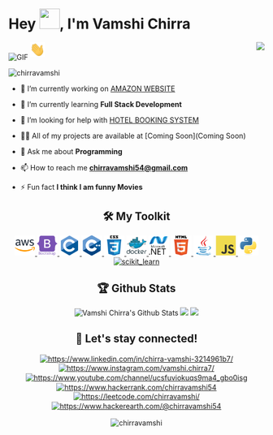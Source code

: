 <h1>Hey <img src="https://media.giphy.com/media/hvRJCLFzcasrR4ia7z/giphy.gif" height="40px" width="40px">, I'm  Vamshi Chirra</h1>
<div>
  <img align="middle" alt="GIF" src="https://readme-typing-svg.herokuapp.com?lines=I'm+a+Developer;I'm+an+FullStack+Developer;I'm+a+Ai+Developer;I'm+a++Freelancer;I+am+a+Machine+Learning+Enthusiast"/>
  <img src="https://raw.githubusercontent.com/ABSphreak/ABSphreak/master/gifs/Hi.gif" width="30px">
  <img  align='right' hight="40px" src="https://i.ibb.co/5x52S7h/Coffee-bitmoji.png">
</div>

<p align="left"> <img src="https://komarev.com/ghpvc/?username=chirravamshi&label=Profile%20views&color=0e75b6&style=flat" alt="chirravamshi" /> </p>



- 🔭 I’m currently working on [AMAZON WEBSITE](https://github.com/chirravamshi/AMAZON-WEBSITE)

- 🌱 I’m currently learning **Full Stack Development**

- 🤝 I’m looking for help with [HOTEL BOOKING SYSTEM](https://github.com/chirravamshi/HOTEL-BOOKING-SYSTEM)

- 👨‍💻 All of my projects are available at [Coming Soon](Coming Soon)

- 💬 Ask me about **Programming**

- 📫 How to reach me **chirravamshi54@gmail.com**

- ⚡ Fun fact **I think I am funny Movies**



<h2 align="center">🛠 My Toolkit</h2>
<p align="center"> <a href="https://aws.amazon.com" target="_blank" rel="noreferrer"> <img src="https://raw.githubusercontent.com/devicons/devicon/master/icons/amazonwebservices/amazonwebservices-original-wordmark.svg" alt="aws" width="40" height="40"/> </a> <a href="https://getbootstrap.com" target="_blank" rel="noreferrer"> <img src="https://raw.githubusercontent.com/devicons/devicon/master/icons/bootstrap/bootstrap-plain-wordmark.svg" alt="bootstrap" width="40" height="40"/> </a> <a href="https://www.cprogramming.com/" target="_blank" rel="noreferrer"> <img src="https://raw.githubusercontent.com/devicons/devicon/master/icons/c/c-original.svg" alt="c" width="40" height="40"/> </a> <a href="https://www.w3schools.com/cpp/" target="_blank" rel="noreferrer"> <img src="https://raw.githubusercontent.com/devicons/devicon/master/icons/cplusplus/cplusplus-original.svg" alt="cplusplus" width="40" height="40"/> </a> <a href="https://www.w3schools.com/css/" target="_blank" rel="noreferrer"> <img src="https://raw.githubusercontent.com/devicons/devicon/master/icons/css3/css3-original-wordmark.svg" alt="css3" width="40" height="40"/> </a> <a href="https://www.docker.com/" target="_blank" rel="noreferrer"> <img src="https://raw.githubusercontent.com/devicons/devicon/master/icons/docker/docker-original-wordmark.svg" alt="docker" width="40" height="40"/> </a> <a href="https://dotnet.microsoft.com/" target="_blank" rel="noreferrer"> <img src="https://raw.githubusercontent.com/devicons/devicon/master/icons/dot-net/dot-net-original-wordmark.svg" alt="dotnet" width="40" height="40"/> </a> <a href="https://www.w3.org/html/" target="_blank" rel="noreferrer"> <img src="https://raw.githubusercontent.com/devicons/devicon/master/icons/html5/html5-original-wordmark.svg" alt="html5" width="40" height="40"/> </a> <a href="https://www.java.com" target="_blank" rel="noreferrer"> <img src="https://raw.githubusercontent.com/devicons/devicon/master/icons/java/java-original.svg" alt="java" width="40" height="40"/> </a> <a href="https://developer.mozilla.org/en-US/docs/Web/JavaScript" target="_blank" rel="noreferrer"> <img src="https://raw.githubusercontent.com/devicons/devicon/master/icons/javascript/javascript-original.svg" alt="javascript" width="40" height="40"/> </a> <a href="https://www.python.org" target="_blank" rel="noreferrer"> <img src="https://raw.githubusercontent.com/devicons/devicon/master/icons/python/python-original.svg" alt="python" width="40" height="40"/> </a> <a href="https://scikit-learn.org/" target="_blank" rel="noreferrer"> <img src="https://upload.wikimedia.org/wikipedia/commons/0/05/Scikit_learn_logo_small.svg" alt="scikit_learn" width="40" height="40"/> </a> </p>


<h2 align="center">🏆 Github Stats</h2>

<p align="center"> 
  <img src="https://github-readme-stats.vercel.app/api?username=chirravamshi&theme=radical&show_icons=true" alt="Vamshi Chirra's Github Stats" width="45%"/>
  <img  src="https://github-readme-streak-stats.herokuapp.com/?user=chirravamshi&theme=dark" width="45%">
    <img  src="https://github-readme-stats.vercel.app/api/top-langs/?username=chirravamshi&layout=compact&theme=dark&hide=css,scss,Handlebars,Makefile,Less&langs_count=10" width="40%">
</p>
      
<h2 align="center">🤝 Let's stay connected!</h2>
<p align="center">
<a href="https://linkedin.com/in/https://www.linkedin.com/in/chirra-vamshi-3214961b7/" target="blank"><img align="center" src="https://raw.githubusercontent.com/rahuldkjain/github-profile-readme-generator/master/src/images/icons/Social/linked-in-alt.svg" alt="https://www.linkedin.com/in/chirra-vamshi-3214961b7/" height="30" width="40" /></a>
<a href="https://instagram.com/https://www.instagram.com/vamshi.chirra7/" target="blank"><img align="center" src="https://raw.githubusercontent.com/rahuldkjain/github-profile-readme-generator/master/src/images/icons/Social/instagram.svg" alt="https://www.instagram.com/vamshi.chirra7/" height="30" width="40" /></a>
<a href="https://www.youtube.com/c/https://www.youtube.com/channel/ucsfuviokuqs9ma4_gbo0isg" target="blank"><img align="center" src="https://raw.githubusercontent.com/rahuldkjain/github-profile-readme-generator/master/src/images/icons/Social/youtube.svg" alt="https://www.youtube.com/channel/ucsfuviokuqs9ma4_gbo0isg" height="30" width="40" /></a>
<a href="https://www.hackerrank.com/https://www.hackerrank.com/chirravamshi54" target="blank"><img align="center" src="https://raw.githubusercontent.com/rahuldkjain/github-profile-readme-generator/master/src/images/icons/Social/hackerrank.svg" alt="https://www.hackerrank.com/chirravamshi54" height="30" width="40" /></a>
<a href="https://www.leetcode.com/https://leetcode.com/chirravamshi/" target="blank"><img align="center" src="https://raw.githubusercontent.com/rahuldkjain/github-profile-readme-generator/master/src/images/icons/Social/leet-code.svg" alt="https://leetcode.com/chirravamshi/" height="30" width="40" /></a>
<a href="https://www.hackerearth.com/https://www.hackerearth.com/@chirravamshi54" target="blank"><img align="center" src="https://raw.githubusercontent.com/rahuldkjain/github-profile-readme-generator/master/src/images/icons/Social/hackerearth.svg" alt="https://www.hackerearth.com/@chirravamshi54" height="30" width="40" /></a>
</p>
 

<p align="center"><img align="center" src="https://github-readme-stats.vercel.app/api/top-langs?username=chirravamshi&show_icons=true&locale=en&layout=compact" alt="chirravamshi" /></p>
